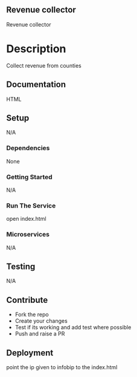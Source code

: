 ## Revenue collector

Revenue collector

# Description

Collect revenue from counties

## Documentation

HTML

## Setup

N/A

### Dependencies

None

### Getting Started

N/A

### Run The Service

open index.html

### Microservices

N/A

## Testing

N/A

## Contribute

- Fork the repo
- Create your changes
- Test if its working and add test where possible
- Push and raise a PR

## Deployment

point the ip given to infobip to the index.html